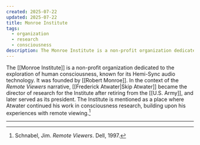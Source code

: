 ```yaml
---
created: 2025-07-22
updated: 2025-07-22
title: Monroe Institute
tags:
  - organization
  - research
  - consciousness
description: The Monroe Institute is a non-profit organization dedicated to the exploration of human consciousness, known for its Hemi-Sync audio technology.
---
```


The [[Monroe Institute]] is a non-profit organization dedicated to the exploration of human consciousness, known for its Hemi-Sync audio technology. It was founded by [[Robert Monroe]]. In the context of the *Remote Viewers* narrative, [[Frederick Atwater|Skip Atwater]] became the director of research for the Institute after retiring from the [[U.S. Army]], and later served as its president. The Institute is mentioned as a place where Atwater continued his work in consciousness research, building upon his experiences with remote viewing.[^1]

---

[^1]: Schnabel, Jim. *Remote Viewers*. Dell, 1997.